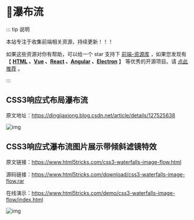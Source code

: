 # 🍁瀑布流

::: tip 说明

本站专注于收集前端相关资源，持续更新！！！

如果这些资源对你有帮助，可以给一个 star 支持下 [前端-资源库](https://github.com/huangpw/document-frontend-vitepress) ，如果您发现有 【 **[HTML](/html) 、[Vue](/vue) 、[React](/react) 、[Angular](/angular) 、[Electron](/electron)** 】 等优秀的开源项目。请 [点此推荐](https://github.com/huangpw/document-frontend-vitepress/issues/new) 。

:::



## CSS3响应式布局瀑布流

原文地址：https://dingjiaxiong.blog.csdn.net/article/details/127525638

![img](/images/html/css/code/waterfall/10001.png)



## CSS3响应式瀑布流图片展示带倾斜滤镜特效

原文链接：https://www.html5tricks.com/css3-waterfalls-image-flow.html

源码链接：https://www.html5tricks.com/download/css3-waterfalls-image-flow.rar

在线演示：https://www.html5tricks.com/demo/css3-waterfalls-image-flow/index.html

![img](/images/html/css/code/waterfall/10002.png)
